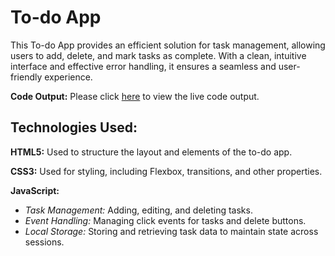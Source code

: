 # To-do App

This To-do App provides an efficient solution for task management, allowing users to add, delete, and mark tasks as complete. With a clean, intuitive interface and effective error handling, it ensures a seamless and user-friendly experience.

**Code Output:**
Please click [here](https://sushilkumar567.github.io/3-to-do-list-app/) to view the live code output.

## Technologies Used:

**HTML5:** Used to structure the layout and elements of the to-do app.

**CSS3:** Used for styling, including Flexbox, transitions, and other properties.

**JavaScript:**

- _Task Management:_
  Adding, editing, and deleting tasks.
- _Event Handling:_
  Managing click events for tasks and delete buttons.
- _Local Storage:_
  Storing and retrieving task data to maintain state across sessions.
